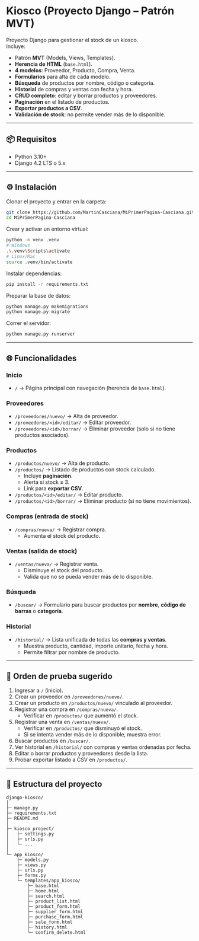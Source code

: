 # Kiosco (Proyecto Django – Patrón MVT)

Proyecto Django para gestionar el stock de un kiosco.  
Incluye:  
- Patrón **MVT** (Models, Views, Templates).  
- **Herencia de HTML** (`base.html`).  
- **4 modelos**: Proveedor, Producto, Compra, Venta.  
- **Formularios** para alta de cada modelo.  
- **Búsqueda** de productos por nombre, código o categoría.  
- **Historial** de compras y ventas con fecha y hora.  
- **CRUD completo**: editar y borrar productos y proveedores.  
- **Paginación** en el listado de productos.  
- **Exportar productos a CSV**.  
- **Validación de stock**: no permite vender más de lo disponible.  

---

## 📦 Requisitos
- Python 3.10+  
- Django 4.2 LTS o 5.x  

---

## ⚙️ Instalación

Clonar el proyecto y entrar en la carpeta:

```bash
git clone https://github.com/MartinCasciana/MiPrimerPagina-Casciana.git
cd MiPrimerPagina-Casciana
```

Crear y activar un entorno virtual:

```bash
python -m venv .venv
# Windows
.\.venv\Scripts\activate
# Linux/Mac
source .venv/bin/activate
```

Instalar dependencias:

```bash
pip install -r requirements.txt
```

Preparar la base de datos:

```bash
python manage.py makemigrations
python manage.py migrate
```


Correr el servidor:

```bash
python manage.py runserver
```

---

## 🌐 Funcionalidades

### Inicio
- `/` → Página principal con navegación (herencia de `base.html`).

### Proveedores
- `/proveedores/nuevo/` → Alta de proveedor.  
- `/proveedores/<id>/editar/` → Editar proveedor.  
- `/proveedores/<id>/borrar/` → Eliminar proveedor (solo si no tiene productos asociados).

### Productos
- `/productos/nuevo/` → Alta de producto.  
- `/productos/` → Listado de productos con stock calculado.  
  - Incluye **paginación**.  
  - Alerta si stock ≤ 3.  
  - Link para **exportar CSV**.  
- `/productos/<id>/editar/` → Editar producto.  
- `/productos/<id>/borrar/` → Eliminar producto (si no tiene movimientos).

### Compras (entrada de stock)
- `/compras/nueva/` → Registrar compra.  
  - Aumenta el stock del producto.  

### Ventas (salida de stock)
- `/ventas/nueva/` → Registrar venta.  
  - Disminuye el stock del producto.  
  - Valida que no se pueda vender más de lo disponible.  

### Búsqueda
- `/buscar/` → Formulario para buscar productos por **nombre**, **código de barras** o **categoría**.

### Historial
- `/historial/` → Lista unificada de todas las **compras y ventas**.  
  - Muestra producto, cantidad, importe unitario, fecha y hora.  
  - Permite filtrar por nombre de producto.  

---

## 🧪 Orden de prueba sugerido
1. Ingresar a `/` (inicio).  
2. Crear un proveedor en `/proveedores/nuevo/`.  
3. Crear un producto en `/productos/nuevo/` vinculado al proveedor.  
4. Registrar una compra en `/compras/nueva/`.  
   - Verificar en `/productos/` que aumentó el stock.  
5. Registrar una venta en `/ventas/nueva/`.  
   - Verificar en `/productos/` que disminuyó el stock.  
   - Si se intenta vender más de lo disponible, muestra error.  
6. Buscar productos en `/buscar/`.  
7. Ver historial en `/historial/` con compras y ventas ordenadas por fecha.  
8. Editar o borrar productos y proveedores desde la lista.  
9. Probar exportar listado a CSV en `/productos/`.  

---

## 📂 Estructura del proyecto

```
django-kiosco/
│
├─ manage.py
├─ requirements.txt
├─ README.md
│
├─ kiosco_project/
│   ├─ settings.py
│   ├─ urls.py
│   └─ ...
│
└─ app_kiosco/
    ├─ models.py
    ├─ views.py
    ├─ urls.py
    ├─ forms.py
    └─ templates/app_kiosco/
        ├─ base.html
        ├─ home.html
        ├─ search.html
        ├─ product_list.html
        ├─ product_form.html
        ├─ supplier_form.html
        ├─ purchase_form.html
        ├─ sale_form.html
        ├─ history.html
        └─ confirm_delete.html
```
